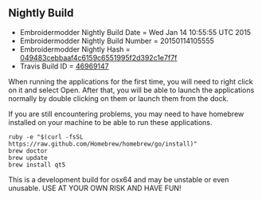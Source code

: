 
Nightly Build
------------------------------

* Embroidermodder Nightly Build Date = Wed Jan 14 10:55:55 UTC 2015
* Embroidermodder Nightly Build Number = 20150114105555
* Embroidermodder Nightly Hash = [049483cebbaaf4c6159c6551995f2d392c1e7f7f](https://github.com/Embroidermodder/Embroidermodder/commit/049483cebbaaf4c6159c6551995f2d392c1e7f7f)
* Travis Build ID = [46969147](https://travis-ci.org/Embroidermodder/Embroidermodder/builds/46969147)

When running the applications for the first time, you will need to right click on it and select Open.
After that, you will be able to launch the applications normally by double clicking on them or launch them from the dock.

If you are still encountering problems, you may need to have homebrew installed on your machine to be able to run these applications.
```
ruby -e "$(curl -fsSL https://raw.github.com/Homebrew/homebrew/go/install)"
brew doctor
brew update
brew install qt5
```

This is a development build for osx64 and may be unstable or even unusable.
USE AT YOUR OWN RISK AND HAVE FUN!


